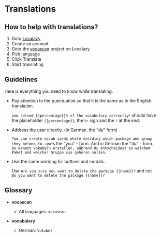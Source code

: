 # Translations

## How to help with translations?

1. Goto [Localazy](https://localazy.com/)
2. Create an account
3. Goto the [vocascan](https://localazy.com/p/vocascan) project on Localazy
4. Pick language
5. Click Translate
6. Start translating

## Guidelines

Here is everything you need to know while translating.

- Pay attention to the punctuation so that it is the same as in the English translation.

  `you solved {{percentage}}% of the vocabulary correctly!` should have the placeholder `{{percentage}}`, the `%`- sign
  and the `!` at the end.

- Address the user directly. (In German, the "du" form)

  `You can create vocab cards while deciding which package and group they belong to.` uses the "you" - form. And in
  German the "du" - form.
  `Du kannst Vokabeln erstellen, während Du entscheidest zu welchem Paket und welcher Gruppe sie gehören sollen.`

- Use the same wording for buttons and modals.

  Use `Are you sure you want to delete the package {{name}}?` and not `Do you want to delete the package {{name}}?`

## Glossary

- **vocascan**

  - All languages: `vocascan`

- **vocabulary**

  - German: `Vokabel`
